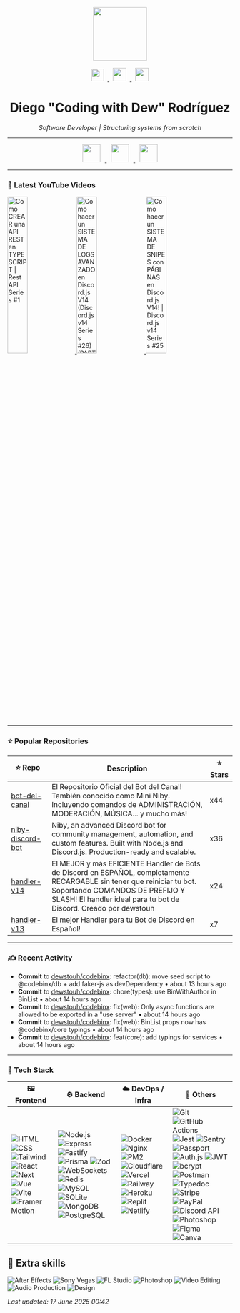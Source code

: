 <p align="center">
  <img src="https://avatars.githubusercontent.com/u/53043542?v=4" width="120" />
  <div align="center" style="margin-top: 16px;">
  <a href="https://youtube.com/@codingwithdew3066" target="_blank">
    <img src="https://upload.wikimedia.org/wikipedia/commons/0/09/YouTube_full-color_icon_%282017%29.svg" height="28" style="margin: 0 8px; transition: opacity 0.2s;" onmouseover="this.style.opacity=0.7" onmouseout="this.style.opacity=1" />
  </a>
  <a href="https://linkedin.com/in/bydiego" target="_blank">
    <img src="https://upload.wikimedia.org/wikipedia/commons/c/ca/LinkedIn_logo_initials.png" height="30" style="margin: 0 8px; transition: opacity 0.2s;" onmouseover="this.style.opacity=0.7" onmouseout="this.style.opacity=1" />
  </a>
  <a href="https://justdiego.com" target="_blank">
    <img src="https://upload.wikimedia.org/wikipedia/commons/thumb/9/93/Globe-Africa-and-Europe%26Asiaparts.svg/640px-Globe-Africa-and-Europe%26Asiaparts.svg.png" height="30" style="margin: 0 8px; transition: opacity 0.2s;" onmouseover="this.style.opacity=0.7" onmouseout="this.style.opacity=1" />
  </a>
</div>
</p>

<h1 align="center"><strong>Diego "Coding with Dew" Rodríguez</strong></h1>

<p align="center"><i>Software Developer | Structuring systems from scratch</i></p>

---

<p align="center">
  <a href="https://bin.elmundodeniby.com" target="_blank">
    <img src="https://placehold.co/150x40/0f0f0f/ffffff?text=El+Mundo+de+Niby" height="40" style="margin: 0 10px; transition: all 0.2s;" onmouseover="this.style.transform='scale(1.05)'" onmouseout="this.style.transform='scale(1)'" />
  </a>
  <a href="https://niby.elmundodeniby.com" target="_blank">
    <img src="https://placehold.co/150x40/0f0f0f/ffffff?text=CodeBinX" height="40" style="margin: 0 10px; transition: all 0.2s;" onmouseover="this.style.transform='scale(1.05)'" onmouseout="this.style.transform='scale(1)'" />
  </a>
  <a href="https://justdiego.com" target="_blank">
    <img src="https://placehold.co/150x40/0f0f0f/ffffff?text=justdiego.com" height="40" style="margin: 0 10px; transition: all 0.2s;" onmouseover="this.style.transform='scale(1.05)'" onmouseout="this.style.transform='scale(1)'" />
  </a>
</p>

---

### 🔴 Latest YouTube Videos



<a href='https://youtu.be/IGWrOy_gd4w' target='_blank'>
  <img width='30%' src='https://img.youtube.com/vi/IGWrOy_gd4w/mqdefault.jpg' alt='Como CREAR una API REST en TYPESCRIPT | Rest API Series #1' />
</a>

<a href='https://youtu.be/NHbQApz7iUE' target='_blank'>
  <img width='30%' src='https://img.youtube.com/vi/NHbQApz7iUE/mqdefault.jpg' alt='Como hacer un SISTEMA DE LOGS AVANZADO en Discord.js V14 (Discord.js v14 Series #26) (PARTE 1)' />
</a>

<a href='https://youtu.be/GzUJRjf8E0g' target='_blank'>
  <img width='30%' src='https://img.youtube.com/vi/GzUJRjf8E0g/mqdefault.jpg' alt='Como hacer un SISTEMA DE SNIPES con PÁGINAS en Discord.js V14! | Discord.js v14 Series #25' />
</a>


---

### ⭐ Popular Repositories

| ⭐ Repo | Description | ⭐ Stars |
|--------|-------------|-------|
| [bot-del-canal](https://github.com/dewstouh/bot-del-canal) | El Repositorio Oficial del Bot del Canal! También conocido como Mini Niby. Incluyendo comandos de ADMINISTRACIÓN, MODERACIÓN, MÚSICA... y mucho más! | x44 |
| [niby-discord-bot](https://github.com/dewstouh/niby-discord-bot) | Niby, an advanced Discord bot for community management, automation, and custom features. Built with Node.js and Discord.js. Production-ready and scalable. | x36 |
| [handler-v14](https://github.com/dewstouh/handler-v14) | El MEJOR y más EFICIENTE Handler de Bots de Discord en ESPAÑOL, completamente RECARGABLE sin tener que reiniciar tu bot. Soportando COMANDOS DE PREFIJO Y SLASH! El handler ideal para tu bot de Discord. Creado por dewstouh | x24 |
| [handler-v13](https://github.com/dewstouh/handler-v13) | El mejor Handler para tu Bot de Discord en Español! | x7 |

---

### ✍ Recent Activity


- <strong>Commit</strong> to <a href="https://github.com/dewstouh/codebinx">dewstouh/codebinx</a>: refactor(db): move seed script to @codebinx/db + add faker-js as devDependency • about 13 hours ago
- <strong>Commit</strong> to <a href="https://github.com/dewstouh/codebinx">dewstouh/codebinx</a>: chore(types): use BinWithAuthor in BinList • about 14 hours ago
- <strong>Commit</strong> to <a href="https://github.com/dewstouh/codebinx">dewstouh/codebinx</a>: fix(web): Only async functions are allowed to be exported in a "use server" • about 14 hours ago
- <strong>Commit</strong> to <a href="https://github.com/dewstouh/codebinx">dewstouh/codebinx</a>: fix(web): BinList props now has @codebinx/core typings • about 14 hours ago
- <strong>Commit</strong> to <a href="https://github.com/dewstouh/codebinx">dewstouh/codebinx</a>: feat(core): add typings for services • about 14 hours ago


---

### 🔨 Tech Stack

| 🖼️ Frontend | ⚙️ Backend | ☁️ DevOps / Infra | 🧩 Others |
|------------|------------|-------------------|----------|
| ![HTML](https://img.shields.io/badge/-HTML5-E34F26?logo=html5&logoColor=white) ![CSS](https://img.shields.io/badge/-CSS3-1572B6?logo=css3&logoColor=white) ![Tailwind](https://img.shields.io/badge/-Tailwind-06B6D4?logo=tailwindcss&logoColor=white) ![React](https://img.shields.io/badge/-React-61DAFB?logo=react&logoColor=black) ![Next](https://img.shields.io/badge/-Next.js-000000?logo=nextdotjs&logoColor=white) ![Vue](https://img.shields.io/badge/-Vue-4FC08D?logo=vue.js&logoColor=white) ![Vite](https://img.shields.io/badge/-Vite-646CFF?logo=vite&logoColor=white) ![Framer Motion](https://img.shields.io/badge/-Framer_Motion-EF5C90?logo=framer&logoColor=white) | ![Node.js](https://img.shields.io/badge/-Node.js-339933?logo=nodedotjs&logoColor=white) ![Express](https://img.shields.io/badge/-Express-000000?logo=express&logoColor=white) ![Fastify](https://img.shields.io/badge/-Fastify-000000?logo=fastify&logoColor=white) ![Prisma](https://img.shields.io/badge/-Prisma-2D3748?logo=prisma&logoColor=white) ![Zod](https://img.shields.io/badge/-Zod-3E6DCC?logoColor=white) ![WebSockets](https://img.shields.io/badge/-WebSockets-010101?logo=websockets&logoColor=white) ![Redis](https://img.shields.io/badge/-Redis-DC382D?logo=redis&logoColor=white) ![MySQL](https://img.shields.io/badge/-MySQL-4479A1?logo=mysql&logoColor=white) ![SQLite](https://img.shields.io/badge/-SQLite-003B57?logo=sqlite&logoColor=white) ![MongoDB](https://img.shields.io/badge/-MongoDB-47A248?logo=mongodb&logoColor=white) ![PostgreSQL](https://img.shields.io/badge/-PostgreSQL-4169E1?logo=postgresql&logoColor=white) | ![Docker](https://img.shields.io/badge/-Docker-2496ED?logo=docker&logoColor=white) ![Nginx](https://img.shields.io/badge/-Nginx-009639?logo=nginx&logoColor=white) ![PM2](https://img.shields.io/badge/-PM2-2B037A?logoColor=white) ![Cloudflare](https://img.shields.io/badge/-Cloudflare-F38020?logo=cloudflare&logoColor=white) ![Vercel](https://img.shields.io/badge/-Vercel-000000?logo=vercel&logoColor=white) ![Railway](https://img.shields.io/badge/-Railway-0B0D0E?logo=railway&logoColor=white) ![Heroku](https://img.shields.io/badge/-Heroku-430098?logo=heroku&logoColor=white) ![Replit](https://img.shields.io/badge/-Replit-F26207?logo=replit&logoColor=white) ![Netlify](https://img.shields.io/badge/-Netlify-00C7B7?logo=netlify&logoColor=white) | ![Git](https://img.shields.io/badge/-Git-F05032?logo=git&logoColor=white) ![GitHub Actions](https://img.shields.io/badge/-GitHub_Actions-2088FF?logo=githubactions&logoColor=white) ![Jest](https://img.shields.io/badge/-Jest-C21325?logo=jest&logoColor=white) ![Sentry](https://img.shields.io/badge/-Sentry-362D59?logo=sentry&logoColor=white) ![Passport](https://img.shields.io/badge/-Passport-34A853?logo=passport&logoColor=white) ![Auth.js](https://img.shields.io/badge/-Auth.js-000000?logo=auth0&logoColor=white) ![JWT](https://img.shields.io/badge/-JWT-000000?logo=jsonwebtokens&logoColor=white) ![bcrypt](https://img.shields.io/badge/-bcrypt-4B32C3?logo=lock&logoColor=white) ![Postman](https://img.shields.io/badge/-Postman-FF6C37?logo=postman&logoColor=white) ![Typedoc](https://img.shields.io/badge/-Typedoc-294E80?logo=typedoc&logoColor=white) ![Stripe](https://img.shields.io/badge/-Stripe-635BFF?logo=stripe&logoColor=white) ![PayPal](https://img.shields.io/badge/-PayPal-00457C?logo=paypal&logoColor=white) ![Discord API](https://img.shields.io/badge/-Discord_API-5865F2?logo=discord&logoColor=white) ![Photoshop](https://img.shields.io/badge/-Photoshop-31A8FF?logo=adobephotoshop&logoColor=white) ![Figma](https://img.shields.io/badge/-Figma-F24E1E?logo=figma&logoColor=white) ![Canva](https://img.shields.io/badge/-Canva-00C4CC?logo=canva&logoColor=white) |

## 📸 Extra skills

![After Effects](https://img.shields.io/badge/-After_Effects-9999FF?style=for-the-badge&logo=adobeaftereffects&logoColor=white)
![Sony Vegas](https://img.shields.io/badge/-Sony_Vegas-1A1A1A?style=for-the-badge&logo=sony&logoColor=white)
![FL Studio](https://img.shields.io/badge/-FL_Studio-F78A1E?style=for-the-badge&logo=image-line&logoColor=white)
![Photoshop](https://img.shields.io/badge/-Photoshop-31A8FF?style=for-the-badge&logo=adobephotoshop&logoColor=white)
![Video Editing](https://img.shields.io/badge/-Video_Editing-FF0000?style=for-the-badge&logo=youtube&logoColor=white)
![Audio Production](https://img.shields.io/badge/-Audio_Production-FF8C00?style=for-the-badge&logo=soundcloud&logoColor=white)
![Design](https://img.shields.io/badge/-Design-000000?style=for-the-badge&logo=figma&logoColor=white)

*Last updated: 17 June 2025 00:42*   